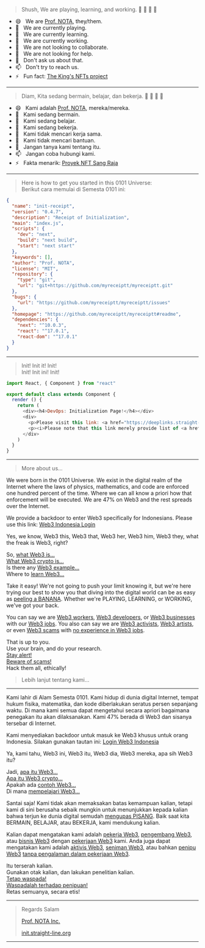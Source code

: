> Shush, We are playing, learning, and working. 🤫 🤫 🤫 🤫

- 😄 &nbsp; We are [Prof. NOTA](https://deeplinks.straight-line.org/), they/them.
- 🤙 &nbsp; We are currently playing.
- 🌱 &nbsp; We are currently learning.
- 🔭 &nbsp; We are currently working.
- 👯 &nbsp; We are not looking to collaborate.
- 🤔 &nbsp; We are not looking for help.
- 💬 &nbsp; Don't ask us about that.
- 📫 &nbsp; Don't try to reach us.
- ⚡ &nbsp; Fun fact: [The King's NFTs project](https://iqraa.straight-line.org/the-kings-nfts/)

---

> Diam, Kita sedang bermain, belajar, dan bekerja. 🤫 🤫 🤫 🤫

- 😄 &nbsp; Kami adalah [Prof. NOTA](https://deeplinks.straight-line.org/), mereka/mereka.
- 🤙 &nbsp; Kami sedang bermain.
- 🌱 &nbsp; Kami sedang belajar.
- 🔭 &nbsp; Kami sedang bekerja.
- 👯 &nbsp; Kami tidak mencari kerja sama.
- 🤔 &nbsp; Kami tidak mencari bantuan.
- 💬 &nbsp; Jangan tanya kami tentang itu.
- 📫 &nbsp; Jangan coba hubungi kami.
- ⚡ &nbsp; Fakta menarik: [Proyek NFT Sang Raja](https://iqraa.straight-line.org/the-kings-nfts/)

---

> Here is how to get you started in this 0101 Universe:  
> Berikut cara memulai di Semesta 0101 ini:

```json
{
  "name": "init-receipt",
  "version": "0.4.7",
  "description": "Receipt of Initialization",
  "main": "index.js",
  "scripts": {
    "dev": "next",
    "build": "next build",
    "start": "next start"
  },
  "keywords": [],
  "author": "Prof. NOTA",
  "license": "MIT",
  "repository": {
    "type": "git",
    "url": "git+https://github.com/myreceiptt/myreceiptt.git"
  },
  "bugs": {
    "url": "https://github.com/myreceiptt/myreceiptt/issues"
  },
  "homepage": "https://github.com/myreceiptt/myreceiptt#readme",
  "dependencies": {
    "next": "^10.0.3",
    "react": "^17.0.1",
    "react-dom": "^17.0.1"
  }
}
```

---

> Init! Init it! Init!  
> Init! Init ini! Init!

```javascript
import React, { Component } from "react"

export default class extends Component {
  render () {
    return (
      <div><h4>DevOps: Initialization Page!</h4></div>
      <div>
        <p>Please visit this link: <a href="https://deeplinks.straight-line.org/" target="_blank" rel="noreferrer">Prof. NOTA's Deep Links</a></p>
        <p><i>Please note that this link merely provide list of <a href="https://deeplinks.straight-line.org/" target="_blank" rel="noreferrer">Prof. NOTA's Deep Links</a> and does not facilitate the access to or use of the Deep Links.</i></p>
      </div>
    )
  }
}
```

---

> More about us...

We were born in the 0101 Universe. We exist in the digital realm of the Internet where the laws of physics, mathematics, and code are enforced one hundred percent of the time. Where we can all know a priori how that enforcement will be executed. We are 47% on Web3 and the rest spreads over the Internet.

We provide a backdoor to enter Web3 specifically for Indonesians. Please use this link: [Web3 Indonesia Login](https://nota.straight-line.org/profile/nota "Get the best help, support, and advice from Prof. NOTA about this 0101 Universe as long as utilize the Web3 technology.")

Yes, we know, Web3 this, Web3 that, Web3 her, Web3 him, Web3 they, what the freak is Web3, right?

So, [what Web3 is...](#)  
[What Web3 crypto is...](#)  
Is there any [Web3 example...](#)  
Where to [learn Web3...](#)

Take it easy! We're not going to push your limit knowing it, but we're here trying our best to show you that diving into the digital world can be as easy as [peeling a BANANA](https://bananow.land/). Whether we're PLAYING, LEARNING, or WORKING, we've got your back.

You can say we are [Web3 workers](#), [Web3 developers](#), or [Web3 businesses](#) with our [Web3 jobs](#). You also can say we are [Web3 activists](#), [Web3 artists](#), or even [Web3 scams](#) with [no experience in Web3 jobs](#).

That is up to you.  
Use your brain, and do your research.  
[Stay alert!](https://iqraa.straight-line.org/tutor-x-educator/v/tutor-0003-web3-personal-security "Web3 Security Personal Awareness")  
[Beware of scams!](https://iqraa.straight-line.org/tutor-x-educator/v/tutor-0003-web3-personal-security/3-ancaman-keamanan "Web3 Security Personal Awareness")  
Hack them all, ethically!

> Lebih lanjut tentang kami...

---

Kami lahir di Alam Semesta 0101. Kami hidup di dunia digital Internet, tempat hukum fisika, matematika, dan kode diberlakukan seratus persen sepanjang waktu. Di mana kami semua dapat mengetahui secara apriori bagaimana penegakan itu akan dilaksanakan. Kami 47% berada di Web3 dan sisanya tersebar di Internet.

Kami menyediakan backdoor untuk masuk ke Web3 khusus untuk orang Indonesia. Silakan gunakan tautan ini: [Login Web3 Indonesia](https://nota.straight-line.org/profile/nota "Get the best help, support, and advice from Prof. NOTA about this 0101 Universe as long as utilize the Web3 technology.")

Ya, kami tahu, Web3 ini, Web3 itu, Web3 dia, Web3 mereka, apa sih Web3 itu?

Jadi, [apa itu Web3...](#)  
[Apa itu Web3 crypto...](#)  
Apakah ada [contoh Web3...](#)  
Di mana [mempelajari Web3...](#)  

Santai saja! Kami tidak akan memaksakan batas kemampuan kalian, tetapi kami di sini berusaha sebaik mungkin untuk menunjukkan kepada kalian bahwa terjun ke dunia digital semudah [mengupas PISANG](https://bananow.land/). Baik saat kita BERMAIN, BELAJAR, atau BEKERJA, kami mendukung kalian.

Kalian dapat mengatakan kami adalah [pekerja Web3](#), [pengembang Web3](#), atau [bisnis Web3](#) dengan [pekerjaan Web3](#) kami. Anda juga dapat mengatakan kami adalah [aktivis Web3](#), [seniman Web3](#), atau bahkan [penipu Web3](#) [tanpa pengalaman dalam pekerjaan Web3](#).

Itu terserah kalian.  
Gunakan otak kalian, dan lakukan penelitian kalian.  
[Tetap waspada!](https://iqraa.straight-line.org/tutor-x-educator/v/tutor-0003-web3-personal-security "Kesadaran Pribadi Keamanan Web3")  
[Waspadalah terhadap penipuan!](https://iqraa.straight-line.org/tutor-x-educator/v/tutor-0003-web3-personal-security "Kesadaran Pribadi Keamanan Web3")  
Retas semuanya, secara etis!

---

> Regards
> Salam
> 
> [Prof. NOTA Inc.](https://nota.straight-line.org/)
> 
> [init.straight-line.org](https://init.straight-line.org/)
> 

---
<!--
**myreceiptt/myreceiptt** is a ✨ _special_ ✨ repository because its `README.md` (this file) appears on Prof. NOTA's GitHub profile.
-->
